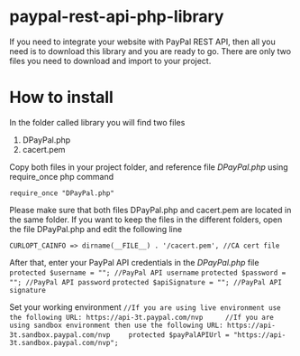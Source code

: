 paypal-rest-api-php-library
===========================

If you need to integrate your website with PayPal REST API, then all you need is to download this library and you are ready to go. There are only two files you need to download and import to your project.

# How to install
In the folder called library you will find two files
1. DPayPal.php 
2. cacert.pem
 
Copy both files in your project folder, and reference file _DPayPal.php_ using require_once php command

`require_once "DPayPal.php"`

Please make sure that both files DPayPal.php and cacert.pem are located in the same folder. 
If you want to keep the files in the different folders, open the file DPayPal.php and edit the following line

`CURLOPT_CAINFO => dirname(__FILE__) . '/cacert.pem', //CA cert file`

After that, enter your PayPal API credentials in the _DPayPal.php_ file
`protected $username = ""; //PayPal API username`
`protected $password = ""; //PayPal API password`
`protected $apiSignature = ""; //PayPal API signature`

Set your working environment
`//If you are using live environment use the following URL: https://api-3t.paypal.com/nvp `
`    //If you are using sandbox environment then use the following URL: https://api-3t.sandbox.paypal.com/nvp`
`    protected $payPalAPIUrl = "https://api-3t.sandbox.paypal.com/nvp";`







